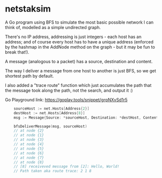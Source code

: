 # netstaksim

A Go program using BFS to simulate the most basic possible network I can think of, modelled as a simple undirected graph.

There's no IP address, addressing is just integers - each host has an address; and of course every host has to have a unique address (enforced by the hashmap in the AddNode method on the graph - but it may be fun to break that!).

A message (analogous to a packet) has a source, destination and content.

The way I deliver a message from one host to another is just BFS, so we get shortest path by default.

I also added a "trace route" function which just accumulates the path that the message took along the path, not the search, and output it :)

Go Playground link: <https://goplay.tools/snippet/grpNXvSd1r5>

```go
    sourceHost := net.Hosts[Address{2}]
    destHost := net.Hosts[Address{8}]
    msg := Message{Source: *sourceHost, Destination: *destHost, Content: "Hello, World!"}

    bfsDeliverMessage(msg, sourceHost)
    // at node {2}
    // at node {1}
    // at node {3}
    // at node {4}
    // at node {5}
    // at node {6}
    // at node {7}
    // at node {8}
    // [8] receiveved message from [2]: Hello, World!
    // Path taken aka route trace: 2 1 8 
```
